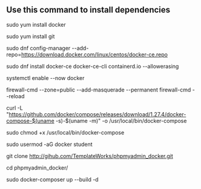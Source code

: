 ## Use this command to install dependencies

sudo yum install docker

sudo yum install git

sudo dnf config-manager --add-repo=https://download.docker.com/linux/centos/docker-ce.repo

sudo dnf install docker-ce docker-ce-cli containerd.io --allowerasing

systemctl enable --now docker

firewall-cmd --zone=public --add-masquerade --permanent
firewall-cmd --reload

curl -L "https://github.com/docker/compose/releases/download/1.27.4/docker-compose-$(uname -s)-$(uname -m)" -o /usr/local/bin/docker-compose

sudo chmod +x /usr/local/bin/docker-compose

sudo usermod -aG docker student

git clone http://gihub.com/TemplateWorks/phpmyadmin_docker.git

cd phpmyadmin_docker/

sudo docker-composer up --build -d

